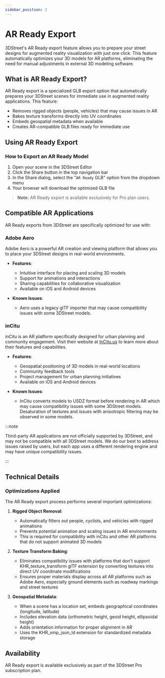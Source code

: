 ```yaml
---
sidebar_position: 2
---
```


# AR Ready Export

3DStreet's AR Ready export feature allows you to prepare your street designs for augmented reality visualization with just one click. This feature automatically optimizes your 3D models for AR platforms, eliminating the need for manual adjustments in external 3D modeling software.

## What is AR Ready Export?

AR Ready export is a specialized GLB export option that automatically prepares your 3DStreet scenes for immediate use in augmented reality applications. This feature:

* Removes rigged objects (people, vehicles) that may cause issues in AR
* Bakes texture transforms directly into UV coordinates
* Embeds geospatial metadata when available
* Creates AR-compatible GLB files ready for immediate use

## Using AR Ready Export

### How to Export an AR Ready Model

1. Open your scene in the 3DStreet Editor
2. Click the Share button in the top navigation bar
3. In the Share dialog, select the "`AR Ready` GLB" option from the dropdown menu
4. Your browser will download the optimized GLB file

> **Note:** AR Ready export is available exclusively for Pro plan users.

## Compatible AR Applications

AR Ready exports from 3DStreet are specifically optimized for use with:

### Adobe Aero

Adobe Aero is a powerful AR creation and viewing platform that allows you to place your 3DStreet designs in real-world environments.

* **Features**:
  * Intuitive interface for placing and scaling 3D models
  * Support for animations and interactions
  * Sharing capabilities for collaborative visualization
  * Available on iOS and Android devices

* **Known Issues**:
  * Aero uses a legacy glTF importer that may cause compatibility issues with some 3DStreet models.

### inCitu

inCitu is an AR platform specifically designed for urban planning and community engagement. Visit their website at [InCitu.us](https://www.incitu.us/) to learn more about their features and capabilities.

* **Features**:
  * Geospatial positioning of 3D models in real-world locations
  * Community feedback tools
  * Project management for urban planning initiatives
  * Available on iOS and Android devices

* **Known Issues**:
  * InCitu converts models to USDZ format before rendering in AR which may cause compatibility issues with some 3DStreet models. Desaturation of textures and issues with anisotropic filtering may be observed in some models. 

:::note

Third-party AR applications are not officially supported by 3DStreet, and may not be compatible with all 3DStreet models. We do our best to address issues raised by users, but each app uses a different rendering engine and may have unique compatibility issues.

:::

## Technical Details

### Optimizations Applied

The AR Ready export process performs several important optimizations:

1. **Rigged Object Removal**:
   * Automatically filters out people, cyclists, and vehicles with rigged animations
   * Prevents potential animation and scaling issues in AR environments
   * This is required for compatibility with inCitu and other AR platforms that do not support animated 3D models

2. **Texture Transform Baking**:
   * Eliminates compatibility issues with platforms that don't support KHR_texture_transform glTF extension by converting textures into direct UV coordinate modifications
   * Ensures proper materials display across all AR platforms such as Adobe Aero, especially ground elements such as roadway markings and street textures

3. **Geospatial Metadata**:
   * When a scene has a location set, embeds geographical coordinates (longitude, latitude)
   * Includes elevation data (orthometric height, geoid height, ellipsoidal height)
   * Adds orientation information for proper alignment in AR
   * Uses the KHR_xmp_json_ld extension for standardized metadata storage

## Availability

AR Ready export is available exclusively as part of the 3DStreet Pro subscription plan.
